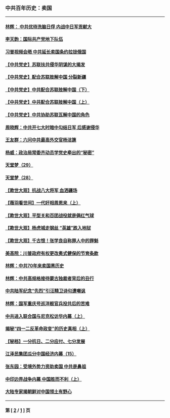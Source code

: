 ### 中共百年历史：卖国
---
#### [林辉： 中共优待洗脑日俘 内战中日军贡献大](../../pages/nf1176117/n13624644.md?11170430) 
#### [李天韵：国际共产党地下队伍](../../pages/nf1176117/n13611808.md?11170430) 
#### [习普视频会晤 中共延长卖国条约拉拢俄国](../../pages/nf1176117/n13060971.md?11170430) 
#### [【中共党史】苏联扶共侵华阴谋的大揭发](../../pages/nf1176117/n13056050.md?11170430) 
#### [【中共党史】配合苏联肢解中国 分裂新疆](../../pages/nf1176117/n13040700.md?11170430) 
#### [【中共党史】中共配合苏联肢解中国（下）](../../pages/nf1176117/n13035660.md?11170430) 
#### [【中共党史】中共配合苏联肢解中国（上）](../../pages/nf1176117/n13030262.md?11170430) 
#### [【中共党史】中共协助苏联瓦解中国的角色](../../pages/nf1176117/n13018109.md?11170430) 
#### [周晓辉：中共开七大时暗中勾结日军 后感谢侵华](../../pages/nf1176117/n12921960.md?11170430) 
#### [王友群：六问中共最高外交官杨洁篪](../../pages/nf1176117/n12836495.md?11170430) 
#### [杨威：政治局常委齐动员学党史牵出的“秘密”](../../pages/nf1176117/n12764642.md?11170430) 
#### [天堂梦（29）](../../pages/nf1176117/n12408465.md?11170430) 
#### [天堂梦（28）](../../pages/nf1176117/n12408309.md?11170430) 
#### [【欺世大观】抗战八大将军 血洒疆场](../../pages/nf1176117/n12357044.md?11170430) 
#### [【薇羽看世间】一代奸相周恩来（上）](../../pages/nf1176117/n12401109.md?11170430) 
#### [【欺世大观】平型关和百团战役就是俩红气球](../../pages/nf1176117/n12359157.md?11170430) 
#### [【欺世大观】杨虎城走钢丝 “英雄”跌入地狱](../../pages/nf1176117/n12358840.md?11170430) 
#### [【欺世大观】千古恨！张学良自称罪人中的罪魁](../../pages/nf1176117/n12358629.md?11170430) 
#### [美高院：川普政府有权更改奥式健保的节育条款](../../pages/nf1176117/n12242171.md?11170430) 
#### [林辉：中共70年来卖国黑历史](../../pages/nf1176117/n11552181.md?11170430) 
#### [林辉：中共高规格接待蒙古独裁者背后的丑行](../../pages/nf1176117/n11225005.md?11170430) 
#### [中共陆军纪念“先烈”引汪精卫诗句遭嘲讽](../../pages/nf1176117/n11153345.md?11170430) 
#### [林辉：国军重庆号巡洋舰官兵投共后的苦难](../../pages/nf1176117/n10997801.md?11170430) 
#### [中共进入联合国与尼克松访华内幕（上）](../../pages/nf1176117/n10138788.md?11170430) 
#### [揭秘“四一二反革命政变”的历史真相（上）](../../pages/nf1176117/n9996650.md?11170430) 
#### [【秘档】一分抗日、二分应付、七分发展](../../pages/nf1176117/n9331484.md?11170430) 
#### [江泽民集团瓜分中国经济内幕（15）](../../pages/nf1176117/n9268584.md?11170430) 
#### [张东园：受境外势力资助卖国 中共是鼻祖](../../pages/nf1176117/n9272480.md?11170430) 
#### [中印边界战争内幕 中国胜而不利（上）](../../pages/nf1176117/n9252458.md?11170430) 
#### [大陆专家揭朝鲜对中国领土有野心](../../pages/nf1176117/n9074056.md?11170430) 

---
#### 第 [ [2](./2.md?11170430) / [1](./1.md?11170430) ] 页
